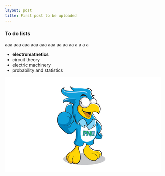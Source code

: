 ```yaml
---
layout: post
title: First post to be uploaded
---
```


### To do lists ###
aaa
aaa
aaa
aaa
aaa
aaa
aa
aa
aa
a
a
a
a

  * **electromatnetics**
  * circuit theory
  * electric machinery
  * probability and statistics
  
![Sangenie](./images/sangenie.png)


